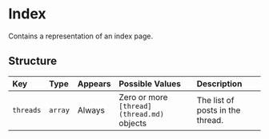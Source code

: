 # Index
Contains a representation of an index page.

## Structure

|Key                |Type     |Appears|Possible Values                           |Description|                               
|:------------------|:--------|:------|:-----------------------------------------|:----------|
|`threads`          |`array`  |Always |Zero or more `[thread](thread.md)` objects|The list of posts in the thread.|

